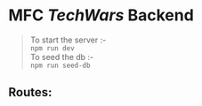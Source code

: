 # **MFC** *TechWars* **Backend** 

> To start the server :-    
```npm run dev```   
> To seed the db :-   
```npm run seed-db```

## **Routes:**
